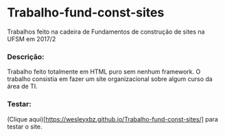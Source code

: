 # Trabalho-fund-const-sites
Trabalhos feito na cadeira de Fundamentos de construção de sites na UFSM em 2017/2

### Descrição:
Trabalho feito totalmente em HTML puro sem nenhum framework. 
O trabalho consistia em fazer um site organizacional sobre algum curso da área de TI.

### Testar:
(Clique aqui)[https://wesleyxbz.github.io/Trabalho-fund-const-sites/] para testar o site.
